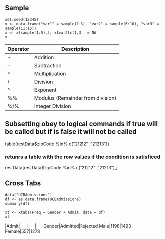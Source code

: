 ## Sample

```{R}
set.seed(12345)
x <- data.frame("var1" = sample(1:5), "var2" = sample(6:10), "var3" = sample(11:15))
x <- x[sample(1:5),]; x$var2[c(1,3)] = NA
x
```

Operator| Description
---|---
+|Addition
– |Subtraction
`*`	|Multiplication
/ |Division
^ |Exponent
%% |Modulus (Remainder from division)
%/% |Integer Division


## Subsetting obey to logical commands if true will be called but if is false it will not be called

table(restData$zipCode %in% c("21212" ,"21213"))


### retunrs a table with the row values if the condition is satisficed
restData[restData$zipCode %in% c("21212" ,"21213"),]

## Cross Tabs
```{R}
data("UCBAdmissions")
df <- as.data.frame(UCBAdmissions)
summary(df)

xt <- xtabs(Freq ~ Gender + Admit, data = df)
xt
```

 |Admit| 
---|---|---
Gender|Admitted|Rejected
Male|1198|1493
Female|557|1278
